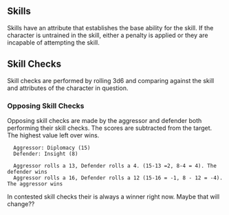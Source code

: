 <!--
 Copyright (c) 2021 Trevor Redfern
 
 This software is released under the MIT License.
 https://opensource.org/licenses/MIT
-->

## Skills
Skills have an attribute that establishes the base ability for the skill. If the character is untrained
in the skill, either a penalty is applied or they are incapable of attempting the skill.

## Skill Checks

Skill checks are performed by rolling 3d6 and comparing against the skill and attributes of the character in question.


### Opposing Skill Checks

Opposing skill checks are made by the aggressor and defender both performing their skill checks. The scores are
subtracted from the target. The highest value left over wins.

```
  Aggressor: Diplomacy (15)
  Defender: Insight (8)

  Aggressor rolls a 13, Defender rolls a 4. (15-13 =2, 8-4 = 4). The defender wins
  Aggressor rolls a 16, Defender rolls a 12 (15-16 = -1, 8 - 12 = -4). The aggressor wins
```

In contested skill checks their is always a winner right now. Maybe that will change??

